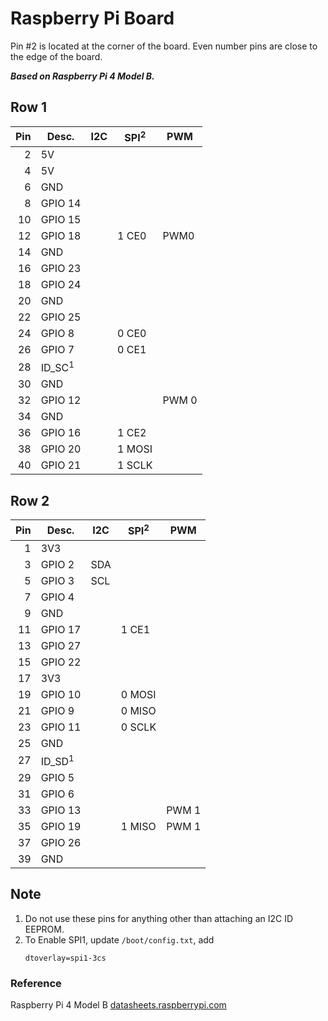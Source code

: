 <!--
Raspberry Pi Board Pin Layout.md
Copyright (c) 2022 Eric M. Chen

Change History:
2022-06-28/ec:  Initial release.
 -->

# Raspberry Pi Board

Pin #2 is located at the corner of the board. Even number pins are close to the edge of
the board.

***Based on Raspberry Pi 4 Model B.***

## Row 1

|Pin|Desc.  |I2C|SPI<sup>2</sup>|PWM  |
|--:|-------|---|---------------|-----|
|2  |5V
|4  |5V
|6  |GND
|8  |GPIO 14
|10 |GPIO 15
|12 |GPIO 18|   |1 CE0          |PWM0|
|14 |GND
|16 |GPIO 23
|18 |GPIO 24
|20 |GND
|22 |GPIO 25
|24 |GPIO 8 |   |0 CE0          |
|26 |GPIO 7 |   |0 CE1          |
|28 |ID_SC<sup>1</sup>
|30 |GND
|32 |GPIO 12|   |               |PWM 0|
|34 |GND
|36 |GPIO 16|   |1 CE2
|38 |GPIO 20|   |1 MOSI
|40 |GPIO 21|   |1 SCLK

## Row 2

|Pin|Desc.  |I2C|SPI<sup>2</sup>|PWM  |
|--:|-------|---|---------------|-----|
|1  |3V3
|3  |GPIO 2 |SDA
|5  |GPIO 3 |SCL
|7  |GPIO 4
|9  |GND
|11 |GPIO 17|   |1 CE1
|13 |GPIO 27
|15 |GPIO 22
|17 |3V3
|19 |GPIO 10|   |0 MOSI
|21 |GPIO 9 |   |0 MISO
|23 |GPIO 11|   |0 SCLK
|25 |GND
|27 |ID_SD<sup>1</sup>
|29 |GPIO 5
|31 |GPIO 6
|33 |GPIO 13|   |               |PWM 1|
|35 |GPIO 19|   |1 MISO         |PWM 1|
|37 |GPIO 26
|39 |GND

## Note

1. Do not use these pins for anything other than attaching an I2C ID EEPROM.
2. To Enable SPI1, update <code>/boot/config.txt</code>, add
    ```
    dtoverlay=spi1-3cs
    ```

### Reference

Raspberry Pi 4 Model B [datasheets.raspberrypi.com](https://datasheets.raspberrypi.com/rpi4/raspberry-pi-4-datasheet.pdf)
